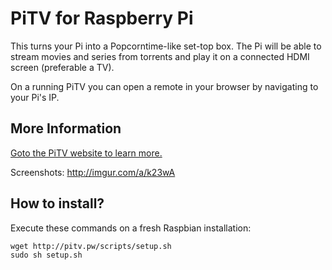 # PiTV for Raspberry Pi

This turns your Pi into a Popcorntime-like set-top box. The Pi will be able to stream movies and series from torrents and play it on a connected HDMI screen (preferable a TV).

On a running PiTV you can open a remote in your browser by navigating to your Pi's IP.

## More Information

[Goto the PiTV website to learn more.](http://pitv.pw)

Screenshots: http://imgur.com/a/k23wA

## How to install?

Execute these commands on a fresh Raspbian installation:

```
wget http://pitv.pw/scripts/setup.sh
sudo sh setup.sh
```
